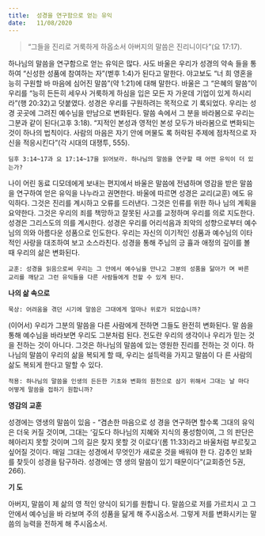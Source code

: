 ```yaml
---
title:  성경을 연구함으로 얻는 유익
date:   11/08/2020
---
```


> <p></p>
> “그들을 진리로 거룩하게 하옵소서 아버지의 말씀은 진리니이다”(요 17:17).

하나님의 말씀을 연구함으로 얻는 유익은 많다. 사도 바울은 우리가 성경의 약속 들을 통하여 “신성한 성품에 참여하는 자”(벧후 1:4)가 된다고 말한다. 야고보도 “너 희 영혼을 능히 구원할 바 마음에 심어진 말씀”(약 1:21)에 대해 말한다. 바울은 그 “은혜의 말씀”이 우리를 “능히 든든히 세우사 거룩하게 하심을 입은 모든 자 가운데 기업이 있게 하시리라”(행 20:32)고 덧붙였다. 성경은 우리를 구원하려는 목적으로 기 록되었다. 우리는 성경 곳곳에 그려진 예수님을 만남으로 변화된다. 말씀 속에서 그 분을 바라봄으로 우리는 그분과 같이 된다(고후 3:18). “지적인 본성과 영적인 본성 모두가 바라봄으로 변화되는 것이 하나의 법칙이다. 사람의 마음은 자기 안에 머물도 록 허락된 주제에 점차적으로 자신을 적응시킨다”(각 시대의 대쟁투, 555).

`딤후 3:14~17과 요 17:14~17을 읽어보라. 하나님의 말씀을 연구할 때 어떤 유익이 더 있는가?`

나이 어린 동료 디모데에게 보내는 편지에서 바울은 말씀에 전념하며 영감을 받은 말씀을 연구하여 얻은 유익을 나누라고 권면한다. 바울에 따르면 성경은 교리(교훈) 에도 유익하다. 그것은 진리를 계시하고 오류를 드러낸다. 그것은 인류를 위한 하나 님의 계획을 요약한다. 그것은 우리의 죄를 책망하고 잘못된 사고를 교정하며 우리를 의로 지도한다. 성경은 그리스도의 의를 계시한다. 성경은 우리를 어리석음과 죄악의 성향으로부터 예수님의 의와 아름다운 성품으로 인도한다. 우리는 자신의 이기적인 성품과 예수님의 이타적인 사랑을 대조하여 보고 소스라친다. 성경을 통해 주님의 긍 휼과 애정의 깊이를 볼 때 우리의 삶은 변화된다.

`교훈: 성경을 읽음으로써 우리는 그 안에서 예수님을 만나고 그분의 성품을 닮아가 며 바른 교리를 깨닫고 그런 유익들을 다른 사람들에게 전할 수 있게 된다.`

**나의 삶 속으로**

`묵상: 어려움을 겪던 시기에 말씀은 그대에게 얼마나 위로가 되었습니까?`

(이어서) 우리가 그분의 말씀을 다른 사람에게 전하면 그들도 완전히 변화된다. 말 씀을 통해 예수님을 바라보면 우리도 그분처럼 된다. 전도란 우리의 생각이나 우리가 믿는 것을 전하는 것이 아니다. 그것은 하나님의 말씀에 있는 영원한 진리를 전하는 것 이다. 하나님의 말씀이 우리의 삶을 복되게 할 때, 우리는 설득력을 가지고 말씀이 다 른 사람의 삶도 복되게 한다고 말할 수 있다.

`적용: 하나님의 말씀을 인생의 든든한 기초와 변화의 원천으로 삼기 위해서 그대는 날 마다 어떻게 말씀을 접하기 원합니까?`

**영감의 교훈**                                                     

성경에는 영생의 말씀이 있음 - “겸손한 마음으로 성 경을 연구하면 할수록 그대의 유익은 더욱 커질 것이며, 그대는 ‘깊도다 하나님의 지혜와 지식의 풍성함이여, 그 의 판단은 헤아리지 못할 것이며 그의 길은 찾지 못할 것 이로다’(롬 11:33)라고 바울처럼 부르짖고 싶어질 것이다. 매일 그대는 성경에서 무엇인가 새로운 것을 배워야 한 다. 감추인 보화를 찾듯이 성경을 탐구하라. 성경에는 영 생의 말씀이 있기 때문이다”(교회증언 5권, 266).

**기 도**

아버지, 말씀이 제 삶의 영 적인 양식이 되기를 원합니 다. 말씀으로 저를 가르치시 고 그 안에서 예수님을 바 라보며 주의 성품을 닮게 해 주시옵소서. 그렇게 저를 변화시키는 말씀의 능력을 전하게 해 주시옵소서.